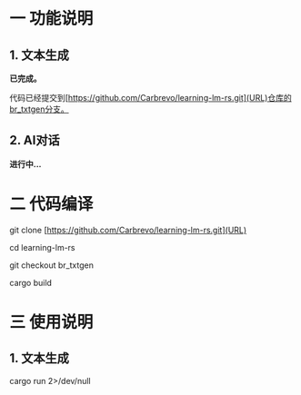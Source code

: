 # 一 功能说明
## 1. 文本生成
**已完成。**

代码已经提交到[https://github.com/Carbrevo/learning-lm-rs.git](URL)仓库的br_txtgen分支。
## 2. AI对话
**进行中...**

# 二 代码编译
git clone [https://github.com/Carbrevo/learning-lm-rs.git](URL)

cd learning-lm-rs

git checkout br_txtgen

cargo build



# 三 使用说明
## 1. 文本生成
cargo run 2>/dev/null

